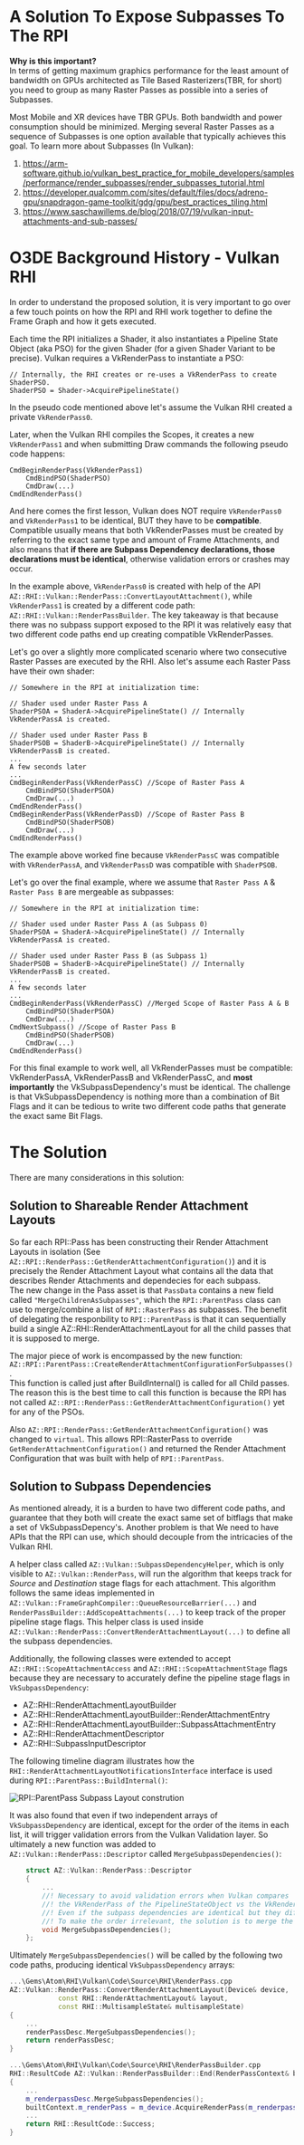 # A Solution To Expose Subpasses To The RPI

**Why is this important?**  
In terms of getting maximum graphics performance for the least amount of bandwidth on GPUs
architected as Tile Based Rasterizers(TBR, for short) you need to group as many Raster Passes
as possible into a series of Subpasses.

Most Mobile and XR devices have TBR GPUs. Both bandwidth and power consumption should be minimized.
Merging several Raster Passes as a sequence of Subpasses is one option available that typically achieves this goal. To learn more about Subpasses (In Vulkan):  
1. https://arm-software.github.io/vulkan_best_practice_for_mobile_developers/samples/performance/render_subpasses/render_subpasses_tutorial.html  
2. https://developer.qualcomm.com/sites/default/files/docs/adreno-gpu/snapdragon-game-toolkit/gdg/gpu/best_practices_tiling.html  
3. https://www.saschawillems.de/blog/2018/07/19/vulkan-input-attachments-and-sub-passes/


# O3DE Background History - Vulkan RHI
In order to understand the proposed solution, it is very important to go over a few touch points on how the RPI and RHI work together to define the Frame Graph and how it gets executed.  
  
Each time the RPI initializes a Shader, it also instantiates a Pipeline State Object (aka PSO) for the given Shader (for a given Shader Variant to be precise). Vulkan requires a VkRenderPass to instantiate a PSO:  
```
// Internally, the RHI creates or re-uses a VkRenderPass to create ShaderPSO.
ShaderPSO = Shader->AcquirePipelineState()
```
In the pseudo code mentioned above let's assume the Vulkan RHI created a private `VkRenderPass0`.

 Later, when the Vulkan RHI compiles the Scopes, it creates a new `VkRenderPass1` and when submitting Draw commands the following pseudo code happens:
```
CmdBeginRenderPass(VkRenderPass1)
    CmdBindPSO(ShaderPSO)
    CmdDraw(...)
CmdEndRenderPass() 
```
And here comes the first lesson, Vulkan does NOT require `VkRenderPass0` and `VkRenderPass1` to be identical, BUT they have to be **compatible**. Compatible usually means that both VkRenderPasses must be created by referring to the exact same type and amount of Frame Attachments, and also means that **if there are Subpass Dependency declarations, those declarations must be identical**, otherwise validation errors or crashes may occur.  

In the example above, `VkRenderPass0` is created with help of the API `AZ::RHI::Vulkan::RenderPass::ConvertLayoutAttachment()`, while `VkRenderPass1` is created by a different code path: `AZ::RHI::Vulkan::RenderPassBuilder`. The key takeaway is that because there was no subpass support exposed to the RPI it was relatively easy that two different code paths end up creating compatible VkRenderPasses.  

Let's go over a slightly more complicated scenario where two consecutive Raster Passes are executed by the RHI.
Also let's assume each Raster Pass have their own shader:  
```
// Somewhere in the RPI at initialization time:

// Shader used under Raster Pass A
ShaderPSOA = ShaderA->AcquirePipelineState() // Internally VkRenderPassA is created.

// Shader used under Raster Pass B
ShaderPSOB = ShaderB->AcquirePipelineState() // Internally VkRenderPassB is created.
... 
A few seconds later
...
CmdBeginRenderPass(VkRenderPassC) //Scope of Raster Pass A
    CmdBindPSO(ShaderPSOA)
    CmdDraw(...)
CmdEndRenderPass() 
CmdBeginRenderPass(VkRenderPassD) //Scope of Raster Pass B
    CmdBindPSO(ShaderPSOB)
    CmdDraw(...)
CmdEndRenderPass() 
```
The example above worked fine because `VkRenderPassC` was compatible with `VkRenderPassA`, and `VkRenderPassD` was compatible with `ShaderPSOB`.  
  
Let's go over the final example, where we assume that `Raster Pass A` & `Raster Pass B` are mergeable as subpasses:  
```
// Somewhere in the RPI at initialization time:

// Shader used under Raster Pass A (as Subpass 0)
ShaderPSOA = ShaderA->AcquirePipelineState() // Internally VkRenderPassA is created.

// Shader used under Raster Pass B (as Subpass 1)
ShaderPSOB = ShaderB->AcquirePipelineState() // Internally VkRenderPassB is created.
... 
A few seconds later
...
CmdBeginRenderPass(VkRenderPassC) //Merged Scope of Raster Pass A & B
    CmdBindPSO(ShaderPSOA)
    CmdDraw(...)
CmdNextSubpass() //Scope of Raster Pass B
    CmdBindPSO(ShaderPSOB)
    CmdDraw(...)
CmdEndRenderPass() 
```
For this final example to work well, all VkRenderPasses must be compatible: VkRenderPassA, VkRenderPassB and VkRenderPassC, and **most importantly** the VkSubpassDependency's must be identical. The challenge is that VkSubpassDependency is nothing more than a combination of Bit Flags and it can be tedious to write two different code paths that generate the exact same Bit Flags.  


# The Solution
  
There are many considerations in this solution:  

## Solution to Shareable Render Attachment Layouts
So far each RPI::Pass has been constructing their Render Attachment Layouts in isolation (See `AZ::RPI::RenderPass::GetRenderAttachmentConfiguration()`) and it is precisely the Render Attachment Layout what contains all the data that describes Render Attachments and dependecies for each subpass.  
The new change in the Pass asset is that `PassData` contains a new field called `"MergeChildrenAsSubpasses"`, which the `RPI::ParentPass` class can use to merge/combine a list of `RPI::RasterPass` as subpasses. The benefit of delegating the responbility to `RPI::ParentPass` is that it can sequentially build a single AZ::RHI::RenderAttachmentLayout for all the child passes that it is supposed to merge.  

The major piece of work is encompassed by the new function:   `AZ::RPI::ParentPass::CreateRenderAttachmentConfigurationForSubpasses()`.  
This function is called just after BuildInternal() is called for all Child passes.  
The reason this is the best time to call this function is because the RPI has not called `AZ::RPI::RenderPass::GetRenderAttachmentConfiguration()` yet for any of the PSOs.  
  
Also  `AZ::RPI::RenderPass::GetRenderAttachmentConfiguration()` was changed to `virtual`. This allows RPI::RasterPass to override `GetRenderAttachmentConfiguration()` and returned the Render Attachment Configuration that was built with help of `RPI::ParentPass`.

## Solution to Subpass Dependencies
As mentioned already, it is a burden to have two different code paths, and guarantee that they both will create the exact same set of bitflags that make a set of VkSubpassDepency's. Another problem is that We need to have APIs that the RPI can use, which should decouple from the intricacies of the Vulkan RHI.  

A helper class called `AZ::Vulkan::SubpassDependencyHelper`, which is only visible to `AZ::Vulkan::RenderPass`, will run the algorithm that keeps track
for *Source* and *Destination* stage flags for each attachment. This algorithm follows the same ideas implemented in `AZ::Vulkan::FrameGraphCompiler::QueueResourceBarrier(...)`
and `RenderPassBuilder::AddScopeAttachments(...)` to keep track of the proper pipeline stage flags. This helper class is used inside `AZ::Vulkan::RenderPass::ConvertRenderAttachmentLayout(...)` to define all the subpass dependencies.  

Additionally, the following classes were extended to accept `AZ::RHI::ScopeAttachmentAccess` and `AZ::RHI::ScopeAttachmentStage` flags because they are necessary to accurately
define the pipeline stage flags in `VkSubpassDependency`:
- AZ::RHI::RenderAttachmentLayoutBuilder
- AZ::RHI::RenderAttachmentLayoutBuilder::RenderAttachmentEntry
- AZ::RHI::RenderAttachmentLayoutBuilder::SubpassAttachmentEntry
- AZ::RHI::RenderAttachmentDescriptor
- AZ::RHI::SubpassInputDescriptor

  
The following timeline diagram illustrates how the `RHI::RenderAttachmentLayoutNotificationsInterface` interface is used during `RPI::ParentPass::BuildInternal()`:  

![RPI::ParentPass Subpass Layout constrution](ParentPass_SubpassLayout.PNG)
  
It was also found that even if two independent arrays of `VkSubpassDependency` are identical, except for the order of the items in each list, it will trigger validation errors
from the Vulkan Validation layer. So ultimately a new function was added to `AZ::Vulkan::RenderPass::Descriptor` called `MergeSubpassDependencies()`:  
```cpp
    struct AZ::Vulkan::RenderPass::Descriptor
    {
        ...
        //! Necessary to avoid validation errors when Vulkan compares
        //! the VkRenderPass of the PipelineStateObject vs the VkRenderPass of the VkCmdBeginRenderPass.
        //! Even if the subpass dependencies are identical but they differ in order, it'd trigger validation errors.
        //! To make the order irrelevant, the solution is to merge the bitflags. 
        void MergeSubpassDependencies();
    };
```

Ultimately `MergeSubpassDependencies()` will be called by the following two code paths, producing identical `VkSubpassDependency` arrays:
```cpp
...\Gems\Atom\RHI\Vulkan\Code\Source\RHI\RenderPass.cpp
AZ::Vulkan::RenderPass::ConvertRenderAttachmentLayout(Device& device,
            const RHI::RenderAttachmentLayout& layout,
            const RHI::MultisampleState& multisampleState)
{
    ...
    renderPassDesc.MergeSubpassDependencies();
    return renderPassDesc;
}

...\Gems\Atom\RHI\Vulkan\Code\Source\RHI\RenderPassBuilder.cpp
RHI::ResultCode AZ::Vulkan::RenderPassBuilder::End(RenderPassContext& builtContext)
{
    ...   
    m_renderpassDesc.MergeSubpassDependencies();
    builtContext.m_renderPass = m_device.AcquireRenderPass(m_renderpassDesc);
    ...
    return RHI::ResultCode::Success;
}
```
  

